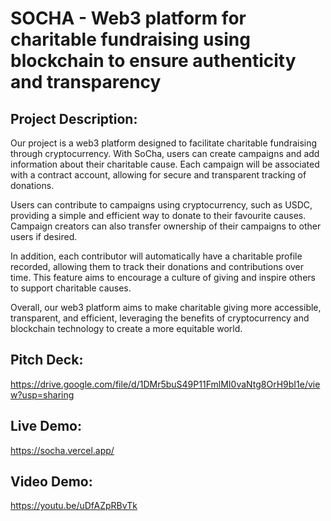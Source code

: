 # SOCHA - Web3 platform for charitable fundraising using blockchain to ensure authenticity and transparency

## Project Description:
Our project is a web3 platform designed to facilitate charitable fundraising through cryptocurrency. With SoCha, users can create campaigns and add information about their charitable cause. Each campaign will be associated with a contract account, allowing for secure and transparent tracking of donations.

Users can contribute to campaigns using cryptocurrency, such as USDC, providing a simple and efficient way to donate to their favourite causes. Campaign creators can also transfer ownership of their campaigns to other users if desired.

In addition, each contributor will automatically have a charitable profile recorded, allowing them to track their donations and contributions over time. This feature aims to encourage a culture of giving and inspire others to support charitable causes.

Overall, our web3 platform aims to make charitable giving more accessible, transparent, and efficient, leveraging the benefits of cryptocurrency and blockchain technology to create a more equitable world.

## Pitch Deck:
https://drive.google.com/file/d/1DMr5buS49P11FmlMI0vaNtg8OrH9bI1e/view?usp=sharing

## Live Demo:
https://socha.vercel.app/

## Video Demo:
https://youtu.be/uDfAZpRBvTk
